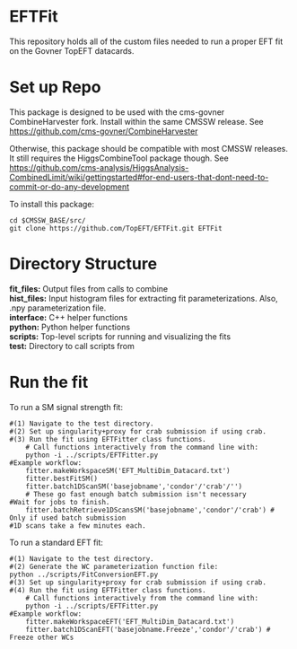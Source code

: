# EFTFit
This repository holds all of the custom files needed to run a proper EFT fit on the Govner TopEFT datacards.

# Set up Repo
This package is designed to be used with the cms-govner CombineHarvester fork. Install within the same CMSSW release. See https://github.com/cms-govner/CombineHarvester

Otherwise, this package should be compatible with most CMSSW releases. It still requires the HiggsCombineTool package though. See https://github.com/cms-analysis/HiggsAnalysis-CombinedLimit/wiki/gettingstarted#for-end-users-that-dont-need-to-commit-or-do-any-development

To install this package:

    cd $CMSSW_BASE/src/
    git clone https://github.com/TopEFT/EFTFit.git EFTFit

# Directory Structure
**fit_files:** Output files from calls to combine<br/>
**hist_files:** Input histogram files for extracting fit parameterizations. Also, .npy parameterization file.<br/>
**interface:** C++ helper functions<br/>
**python:** Python helper functions<br/>
**scripts:** Top-level scripts for running and visualizing the fits<br/>
**test:** Directory to call scripts from

# Run the fit
To run a SM signal strength fit:

    #(1) Navigate to the test directory.
    #(2) Set up singularity+proxy for crab submission if using crab.
    #(3) Run the fit using EFTFitter class functions.
        # Call functions interactively from the command line with:
        python -i ../scripts/EFTFitter.py
    #Example workflow:
        fitter.makeWorkspaceSM('EFT_MultiDim_Datacard.txt')
        fitter.bestFitSM()
        fitter.batch1DScanSM('basejobname','condor'/'crab'/'')
        # These go fast enough batch submission isn't necessary
    #Wait for jobs to finish.
        fitter.batchRetrieve1DScansSM('basejobname','condor'/'crab') # Only if used batch submission
    #1D scans take a few minutes each.

To run a standard EFT fit:

    #(1) Navigate to the test directory.
    #(2) Generate the WC parameterization function file:
    python ../scripts/FitConversionEFT.py
    #(3) Set up singularity+proxy for crab submission if using crab.
    #(4) Run the fit using EFTFitter class functions.
        # Call functions interactively from the command line with:
        python -i ../scripts/EFTFitter.py
    #Example workflow:
        fitter.makeWorkspaceEFT('EFT_MultiDim_Datacard.txt')
        fitter.batch1DScanEFT('basejobname.Freeze','condor'/'crab') # Freeze other WCs 
